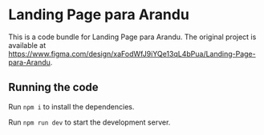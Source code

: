 
  # Landing Page para Arandu

  This is a code bundle for Landing Page para Arandu. The original project is available at https://www.figma.com/design/xaFodWfJ9iYQe13qL4bPua/Landing-Page-para-Arandu.

  ## Running the code

  Run `npm i` to install the dependencies.

  Run `npm run dev` to start the development server.
  